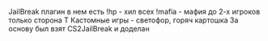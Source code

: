 JailBreak плагин в нем есть 
!hp - хил всех
!mafia - мафия до 2-х игроков только сторона T
Кастомные игры  - светофор, горяч картошка
За основу был взят
CS2JailBreak и доделан 
